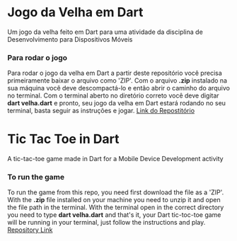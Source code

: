 # Jogo da Velha em Dart
Um jogo da velha feito em Dart para uma atividade da disciplina de Desenvolvimento para Dispositivos Móveis

### Para rodar o jogo
Para rodar o jogo da velha em Dart a partir deste repositório você precisa primeiramente baixar o arquivo como 'ZIP'.
Com o arquivo **.zip** instalado na sua máquina você deve descompactá-lo e então abrir o caminho do arquivo no terminal.
Com o terminal aberto no diretório correto você deve digitar __dart velha.dart__ e pronto, seu jogo da velha em Dart estará rodando no seu terminal, basta seguir as instruções e jogar.
[Link do Repostitório](https://github.com/schumann7/jogo-da-velha-dart.git)

# Tic Tac Toe in Dart
A tic-tac-toe game made in Dart for a Mobile Device Development activity

### To run the game
To run the game from this repo, you need first download the file as a 'ZIP'.
With the **.zip** file installed on your machine you need to unzip it and open the file path in the terminal.
With the terminal open in the correct directory you need to type __dart velha.dart__ and that's it, your Dart tic-toc-toe game will be running in your terminal, just follow the instructions and play.
[Repository Link](https://github.com/schumann7/jogo-da-velha-dart.git)
